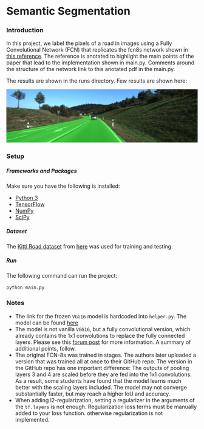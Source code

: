 # Semantic Segmentation
### Introduction
In this project, we label the pixels of a road in images using a Fully Convolutional Network (FCN) that replicates 
the fcn8s network shown in [this reference](https://drive.google.com/file/d/1fKlwQe2D458cDo00A5TEnUImA6CJewSu/view?usp=sharing). The reference is anotated to highlight the main points of the paper that lead to the implementation shown in main.py. Comments around the structure of the network link to this anotated pdf in the main.py.  

The results are shown in the runs directory. Few results are shown here:

![road segmentation](./runs/animated.gif)

### Setup
##### Frameworks and Packages
Make sure you have the following is installed:
 - [Python 3](https://www.python.org/)
 - [TensorFlow](https://www.tensorflow.org/)
 - [NumPy](http://www.numpy.org/)
 - [SciPy](https://www.scipy.org/)
##### Dataset
The [Kitti Road dataset](http://www.cvlibs.net/datasets/kitti/eval_road.php) from [here](http://www.cvlibs.net/download.php?file=data_road.zip) was used for training and testing.  

##### Run
The following command can run the project:
```
python main.py
```

 ### Notes
- The link for the frozen `VGG16` model is hardcoded into `helper.py`.  The model can be found [here](https://s3-us-west-1.amazonaws.com/udacity-selfdrivingcar/vgg.zip)
- The model is not vanilla `VGG16`, but a fully convolutional version, which already contains the 1x1 convolutions to replace the fully connected layers. Please see this [forum post](https://discussions.udacity.com/t/here-is-some-advice-and-clarifications-about-the-semantic-segmentation-project/403100/8?u=subodh.malgonde) for more information.  A summary of additional points, follow. 
- The original FCN-8s was trained in stages. The authors later uploaded a version that was trained all at once to their GitHub repo.  The version in the GitHub repo has one important difference: The outputs of pooling layers 3 and 4 are scaled before they are fed into the 1x1 convolutions.  As a result, some students have found that the model learns much better with the scaling layers included. The model may not converge substantially faster, but may reach a higher IoU and accuracy. 
- When adding l2-regularization, setting a regularizer in the arguments of the `tf.layers` is not enough. Regularization loss terms must be manually added to your loss function. otherwise regularization is not implemented.
 
